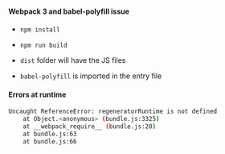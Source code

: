 #### Webpack 3 and babel-polyfill issue

* `npm install`
* `npm run build`
* `dist` folder will have the JS files

* `babel-polyfill` is imported in the entry file

#### Errors at runtime

```sh
Uncaught ReferenceError: regeneratorRuntime is not defined
    at Object.<anonymous> (bundle.js:3325)
    at __webpack_require__ (bundle.js:20)
    at bundle.js:63
    at bundle.js:66
```
